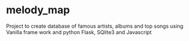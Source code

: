 # melody_map
Project to create database of famous artists, albums and top songs using Vanilla frame work and python Flask, SQlite3 and Javascript
